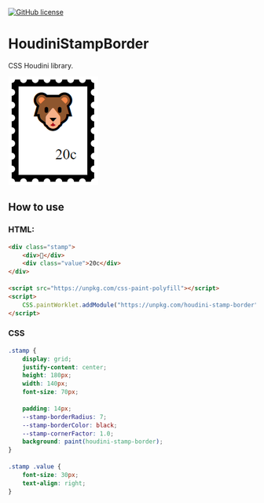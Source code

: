 [![GitHub license](https://img.shields.io/github/license/jerosoler/cornerbox)](https://github.com/jerosoler/cornerbox/blob/main/LICENSE)

# HoudiniStampBorder
CSS Houdini library. 

![Demo](https://github.com/kimsuarez/houdini-stamp-border/raw/main/Sample.PNG)

## How to use

### HTML:
```html
<div class="stamp">
    <div>🐻</div>
    <div class="value">20c</div>
</div>

<script src="https://unpkg.com/css-paint-polyfill"></script>
<script>
    CSS.paintWorklet.addModule("https://unpkg.com/houdini-stamp-border")
</script>
```

### CSS 
```css
.stamp {
    display: grid;
    justify-content: center;
    height: 180px;
    width: 140px;
    font-size: 70px;

    padding: 14px;
    --stamp-borderRadius: 7;
    --stamp-borderColor: black;
    --stamp-cornerFactor: 1.0;
    background: paint(houdini-stamp-border);
}

.stamp .value {
    font-size: 30px;
    text-align: right;
}
```